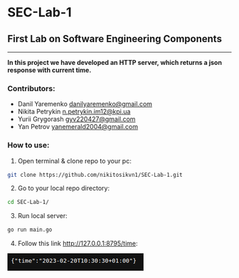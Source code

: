 # SEC-Lab-1
## First Lab on Software Engineering Components
---
**In this project we have developed an HTTP server, which returns a json response with current time.**

### Contributors:
- Danil Yaremenko danilyaremenko@gmail.com
- Nikita Petrykin n.petrykin.im12@kpi.ua
- Yurii Grygorash gyv220427@gmail.com
- Yan Petrov yanemerald2004@gmail.com

### How to use:
1. Open terminal & clone repo to your pc:
```bash
git clone https://github.com/nikitosikvn1/SEC-Lab-1.git
```
2. Go to your local repo directory:
```bash
cd SEC-Lab-1/
```
3. Run local server:
```bash
go run main.go
```
4. Follow this link http://127.0.0.1:8795/time:

![result](img.png)